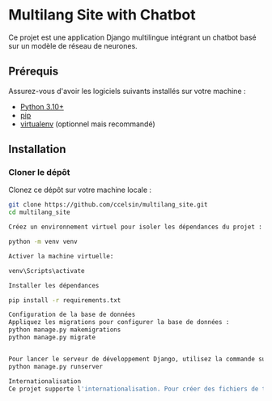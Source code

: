 # Multilang Site with Chatbot

Ce projet est une application Django multilingue intégrant un chatbot basé sur un modèle de réseau de neurones.

## Prérequis

Assurez-vous d'avoir les logiciels suivants installés sur votre machine :

- [Python 3.10+](https://www.python.org/downloads/)
- [pip](https://pip.pypa.io/en/stable/installation/)
- [virtualenv](https://virtualenv.pypa.io/en/latest/installation.html) (optionnel mais recommandé)

## Installation

### Cloner le dépôt

Clonez ce dépôt sur votre machine locale :

```bash
git clone https://github.com/ccelsin/multilang_site.git
cd multilang_site

Créez un environnement virtuel pour isoler les dépendances du projet :

python -m venv venv

Activer la machine virtuelle:

venv\Scripts\activate

Installer les dépendances

pip install -r requirements.txt

Configuration de la base de données
Appliquez les migrations pour configurer la base de données :
python manage.py makemigrations
python manage.py migrate


Pour lancer le serveur de développement Django, utilisez la commande suivante :
python manage.py runserver

Internationalisation
Ce projet supporte l'internationalisation. Pour créer des fichiers de traduction, utilisez les commandes suivantes :

